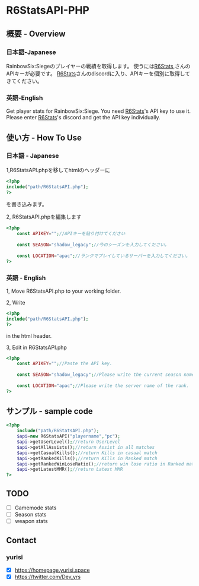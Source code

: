 # R6StatsAPI-PHP

## 概要 - Overview

### 日本語-Japanese
RainbowSix:Siegeのプレイヤーの戦績を取得します。 
使うには[R6Stats](https://r6stats.com/),さんのAPIキーが必要です。 
[R6Stats](https://r6stats.com/)さんのdiscordに入り、APIキーを個別に取得してきてください。 

### 英語-English 
Get player stats for RainbowSix:Siege. 
You need [R6Stats](https://r6stats.com/)'s API key to use it.
Please enter [R6Stats](https://r6stats.com/)'s discord and get the API key individually.

## 使い方 - How To Use

### 日本語 - Japanese 
1,R6StatsAPI.phpを移してhtmlのヘッダーに
```php
<?php
include("path/R6StatsAPI.php");
?>
```
を書き込みます。 

2,  R6StatsAPI.phpを編集します
```php
<?php
    const APIKEY="";//APIキーを貼り付けてください
    
    const SEASON="shadow_legacy";//今のシーズンを入力してください。
    
    const LOCATION="apac";//ランクでプレイしているサーバーを入力してください。
?>
```

### 英語 - English
1, Move R6StatsAPI.php to your working folder. 

2,  Write 
```php
<?php
include("path/R6StatsAPI.php");
?>
```
in the html header. 

3,  Edit in R6StatsAPI.php
```php
<?php
    const APIKEY="";//Paste the API key.
    
    const SEASON="shadow_legacy";//Please write the current season name.
    
    const LOCATION="apac";//Please write the server name of the rank.
?>
```

## サンプル - sample code

```php
<?php
	include("path/R6StatsAPI.php");
	$api=new R6StatsAPI("playername","pc");
	$api->getUserLevel();//return UserLevel
	$api->getAllAssists();//return Assist in all matches
	$api->getCasualKills();//return Kills in casual match
	$api->getRankedKills();//return Kills in Ranked match
	$api->getRankedWinLoseRatio();//return win lose ratio in Ranked match
	$api->getLatestMMR();//return Latest MMR
?>
``` 

## TODO
- [ ] Gamemode stats
- [ ] Season stats
- [ ] weapon stats 

## Contact 
### yurisi
- [x] https://homepage.yurisi.space 
- [x] https://twitter.com/Dev_yrs
